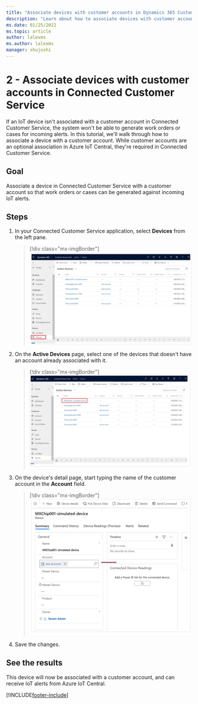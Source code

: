 ```yaml
---
title: "Associate devices with customer accounts in Dynamics 365 Customer Service | MicrosoftDocs"
description: "Learn about how to associate devices with customer accounts in Connected Customer Service for Azure IoT Central."
ms.date: 01/25/2022
ms.topic: article
author: lalexms
ms.author: lalexms
manager: shujoshi
---
```



# 2 - Associate devices with customer accounts in Connected Customer Service

If an IoT device isn't associated with a customer account in Connected Customer Service, the system won't be able to generate work orders or cases for incoming alerts. In this tutorial, we'll walk through how to associate a device with a customer account. While customer accounts are an optional association in Azure IoT Central, they're required in Connected Customer Service.

## Goal

Associate a device in Connected Customer Service with a customer account so that work orders or cases can be generated against incoming IoT alerts.

## Steps

1. In your Connected Customer Service application, select **Devices** from the left pane.  

    > [!div class="mx-imgBorder"]
    > ![Screenshot of "Devices" in the menu](media/cs-iot-device-page.png)

2. On the **Active Devices** page, select one of the devices that doesn't have an account already associated with it.

    > [!div class="mx-imgBorder"]
    > ![Screenshot of a list of IoT devices in Connected Customer Service.](media/cs-iot-central-associate-devices.png)

3. On the device's detail page, start typing the name of the customer account in the **Account** field.

    > [!div class="mx-imgBorder"]
    > ![Screenshot of the account field on the device detail page in Connected Customer Service.](media/cs-iot-central-device-account.png)

4. Save the changes.

## See the results

This device will now be associated with a customer account, and can receive IoT alerts from Azure IoT Central.


[!INCLUDE[footer-include](../includes/footer-banner.md)]
